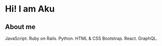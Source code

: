 # Hi! I am Aku


## About me
JavaScript.
Ruby on Rails.
Python.
HTML & CSS
Bootstrap.
React.
GraphQL.


